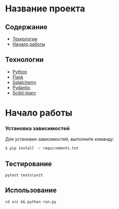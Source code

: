 # Название проекта


## Содержание
- [Технологии](#технологии)
- [Начало работы](#начало-работы)
## Технологии
- [Python](https://www.python.org/)
- [Flask](https://flask.palletsprojects.com)
- [Sqlalchemy](https://www.sqlalchemy.org/)
- [Pydantic](https://docs.pydantic.dev)
- [Scikit-learn](https://scikit-learn.org/stable/)

# Начало работы

### Установка зависимостей
Для установки зависимостей, выполните команду:
```sh
$ pip install -r requirements.txt
```

## Тестирование
```
pytest tests\unit
```

## Использование
```
cd src && python run.py
```

